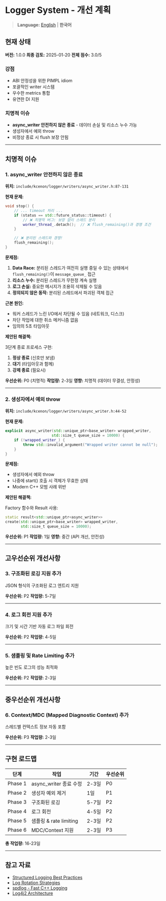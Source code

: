 # Logger System - 개선 계획

> **Language:** [English](IMPROVEMENTS.md) | **한국어**

## 현재 상태

**버전:** 1.0.0
**최종 검토:** 2025-01-20
**전체 점수:** 3.0/5

### 강점
- ABI 안정성을 위한 PIMPL idiom
- 포괄적인 writer 시스템
- 우수한 metrics 통합
- 유연한 DI 지원

### 치명적 이슈
- **async_writer 안전하지 않은 종료** - 데이터 손실 및 리소스 누수 가능
- 생성자에서 예외 throw
- 비정상 종료 시 flush 보장 안됨

---

## 치명적 이슈

### 1. async_writer 안전하지 않은 종료

**위치:** `include/kcenon/logger/writers/async_writer.h:87-131`

**현재 문제:**
```cpp
void stop() {
    // ... timeout 처리 ...
    if (status == std::future_status::timeout) {
        // ❌ 치명적 버그: 보장 없이 스레드 분리
        worker_thread_.detach();  // ❌ flush_remaining()과 경쟁 조건
    }

    // ❌ 분리된 스레드와 경쟁!
    flush_remaining();
}
```

**문제점:**
1. **Data Race:** 분리된 스레드가 여전히 실행 중일 수 있는 상태에서 `flush_remaining()`이 `message_queue_` 접근
2. **리소스 누수:** 분리된 스레드가 무한정 계속 실행
3. **로그 손실:** 중요한 메시지가 조용히 삭제될 수 있음
4. **정의되지 않은 동작:** 분리된 스레드에서 파괴된 객체 접근

**근본 원인:**
- 워커 스레드가 느린 I/O에서 차단될 수 있음 (네트워크, 디스크)
- 차단 작업에 대한 취소 메커니즘 없음
- 임의의 5초 타임아웃

**제안된 해결책:**

3단계 종료 프로세스 구현:
1. **정상 종료** (신호만 보냄)
2. **대기** (타임아웃과 함께)
3. **강제 종료** (필요시)

**우선순위:** P0 (치명적)
**작업량:** 2-3일
**영향:** 치명적 (데이터 무결성, 안정성)

---

### 2. 생성자에서 예외 throw

**위치:** `include/kcenon/logger/writers/async_writer.h:44-52`

**현재 문제:**
```cpp
explicit async_writer(std::unique_ptr<base_writer> wrapped_writer,
                     std::size_t queue_size = 10000) {
    if (!wrapped_writer_) {
        throw std::invalid_argument("Wrapped writer cannot be null");  // ❌
    }
}
```

**문제점:**
- 생성자에서 예외 throw
- 나중에 start() 호출 시 객체가 무효한 상태
- Modern C++ 모범 사례 위반

**제안된 해결책:**

Factory 함수와 Result<T> 사용:
```cpp
static result<std::unique_ptr<async_writer>>
create(std::unique_ptr<base_writer> wrapped_writer,
       std::size_t queue_size = 10000);
```

**우선순위:** P1
**작업량:** 1일
**영향:** 중간 (API 개선, 안전성)

---

## 고우선순위 개선사항

### 3. 구조화된 로깅 지원 추가

JSON 형식의 구조화된 로그 엔트리 지원

**우선순위:** P2
**작업량:** 5-7일

---

### 4. 로그 회전 지원 추가

크기 및 시간 기반 자동 로그 파일 회전

**우선순위:** P2
**작업량:** 4-5일

---

### 5. 샘플링 및 Rate Limiting 추가

높은 빈도 로그의 성능 최적화

**우선순위:** P2
**작업량:** 2-3일

---

## 중우선순위 개선사항

### 6. Context/MDC (Mapped Diagnostic Context) 추가

스레드별 컨텍스트 정보 자동 포함

**우선순위:** P3
**작업량:** 2-3일

---

## 구현 로드맵

| 단계 | 작업 | 기간 | 우선순위 |
|------|------|------|----------|
| Phase 1 | async_writer 종료 수정 | 2-3일 | P0 |
| Phase 2 | 생성자 예외 제거 | 1일 | P1 |
| Phase 3 | 구조화된 로깅 | 5-7일 | P2 |
| Phase 4 | 로그 회전 | 4-5일 | P2 |
| Phase 5 | 샘플링 & rate limiting | 2-3일 | P2 |
| Phase 6 | MDC/Context 지원 | 2-3일 | P3 |

**총 작업량:** 16-23일

---

## 참고 자료

- [Structured Logging Best Practices](https://stackify.com/what-is-structured-logging-and-why-developers-need-it/)
- [Log Rotation Strategies](https://betterstack.com/community/guides/logging/log-rotation/)
- [spdlog - Fast C++ Logging](https://github.com/gabime/spdlog)
- [Log4j2 Architecture](https://logging.apache.org/log4j/2.x/manual/architecture.html)
